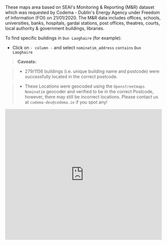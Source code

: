 These maps area based on SEAI's Monitoring & Reporting (M&R) dataset which was requested by Codema - Dublin's Energy Agency under Freedom of Information (FOI) on 21/01/2020. The M&R data includes offices, schools, universities, banks, hospitals, gardai stations, post offices, theatres, courts, local authority & government buildings, libraries.

To find specific buildings in `Dun Laoghaire` (for example):

- Click on  `- column -` and select `nominatim_address` `contains` `Dun Laoghaire`

> **Caveats:**

> - 279/1156 buildings (i.e. unique building name and postcode) were successfully located in the correct postcode.  

> - These Locations were geocoded using the `Openstreetmaps Nominatim` geocoder and verified to be in the correct Postcode, however, there may still be incorrect locations.  Please contact us at `codema-dev@codema.ie` if you spot any!

<div class="glitch-embed-wrap" style="height: 420px; width: 100%;">
  <iframe
    src="https://glitch.com/embed/#!/embed/dublin-monitoring-and-reporting?path=metadata.json&previewSize=100"
    title="dublin-monitoring-and-reporting on Glitch"
    allow="geolocation; microphone; camera; midi; vr; encrypted-media"
    style="height: 100%; width: 100%; border: 0;">
  </iframe>
</div>
